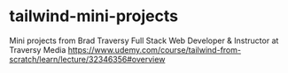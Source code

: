 # tailwind-mini-projects

Mini projects from Brad Traversy
Full Stack Web Developer & Instructor at Traversy Media
https://www.udemy.com/course/tailwind-from-scratch/learn/lecture/32346356#overview
